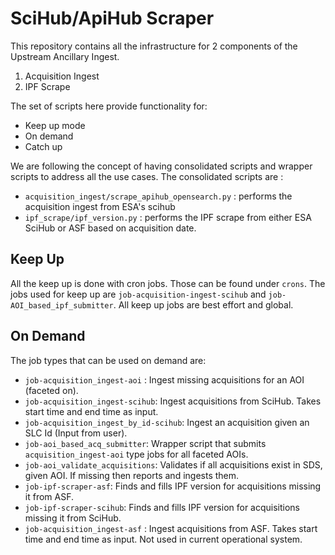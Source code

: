 # SciHub/ApiHub Scraper
This repository contains all the infrastructure for 2 components of the Upstream Ancillary Ingest.
1. Acquisition Ingest
2. IPF Scrape

The set of scripts here provide functionality for:
- Keep up mode
- On demand
- Catch up

We are following the concept of having consolidated scripts and wrapper scripts to address all the use cases.
The consolidated scripts are :
- `acquisition_ingest/scrape_apihub_opensearch.py` : performs the acquisition ingest from ESA's scihub
- `ipf_scrape/ipf_version.py` : performs the IPF scrape from either ESA SciHub or ASF based on acquisition date. 


## Keep Up
All the keep up is done with cron jobs. Those can be found under `crons`.
The jobs used for keep up are `job-acquisition-ingest-scihub` and `job-AOI_based_ipf_submitter`.
All keep up jobs are best effort and global.


## On Demand
The job types that can be used on demand are:
- `job-acquisition_ingest-aoi` : Ingest missing acquisitions for an AOI (faceted on).
- `job-acquisition_ingest-scihub`: Ingest acquisitions from SciHub. Takes start time and end time as input.
- `job-acquisition_ingest_by_id-scihub`: Ingest an acquisition given an SLC Id (Input from user).
- `job-aoi_based_acq_submitter`: Wrapper script that submits `acquisition_ingest-aoi` type jobs for all faceted AOIs.
- `job-aoi_validate_acquisitions`: Validates if all acquisitions exist in SDS, given AOI. If missing then reports and ingests them.
- `job-ipf-scraper-asf`: Finds and fills IPF version for acquisitions missing it from ASF.
- `job-ipf-scraper-scihub`: Finds and fills IPF version for acquisitions missing it from SciHub.
- `job-acquisition_ingest-asf` : Ingest acquisitions from ASF. Takes start time and end time as input. Not used in current operational system.